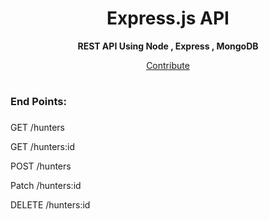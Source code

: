 <div align = Center , colour = Red>
    <h1> Express.js API</h1>
   <strong> REST API Using Node , Express , MongoDB </strong>
   
</div>


 <p align = Center>
<a href="https://github.com/Mehak-Mehta/Express.js-API/blob/master/CONTRIBUTING.md"> Contribute  </a ></p>

 # <h3> End Points: <h3>
   GET /hunters 
   
   GET /hunters:id
   
   POST /hunters
   
   Patch /hunters:id
   
   DELETE /hunters:id
   
